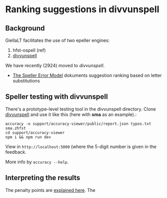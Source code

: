 
Ranking suggestions in divvunspell
==================================

## Background

GiellaLT facilitates the use of two epeller engines:

1. hfst-ospell (ref)
2. [divvunspell](https://github.com/divvun/divvunspell)

We have recently (2924) moved to *divvunspell*. 

- [The Speller Error Model](../TheSpellerErrorModel.html) dokuments suggestion ranking based on letter substitutions

## Speller testing with divvunspell

There's a prototype-level testing tool in the divvunspell directory.
Clone [divvunspell](https://github.com/divvun/divvunspell) and use it like this (here with **sma** as an example).:

```
accuracy -o support/accuracy-viewer/public/report.json typos.txt sma.zhfst
cd support/accuracy-viewer
npm i && npm run dev
```

View in `http://localhost:5000` (where the 5-digit number is given in the feedback.

More info by `accuracy --help`.


## Interpreting the results

The penalty points are [explained here](../TheSpellerErrorModel.md). The 
